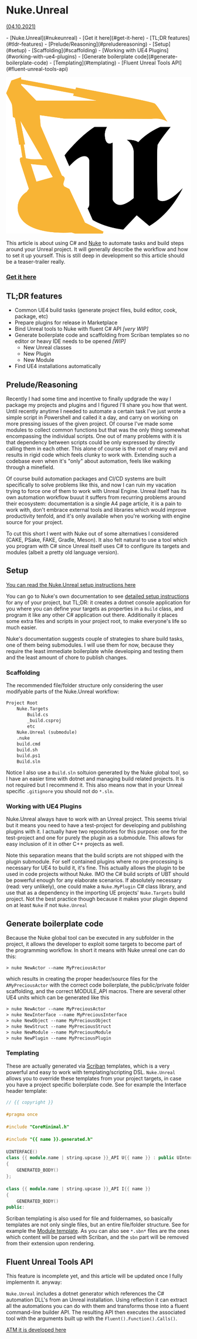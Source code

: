 # Nuke.Unreal
[(04.10.2021)](/c/log/nuke-unreal)

<tocmd>
- [Nuke.Unreal](#nukeunreal)
    - [Get it here](#get-it-here)
  - [TL;DR features](#tldr-features)
  - [Prelude/Reasoning](#preludereasoning)
  - [Setup](#setup)
    - [Scaffolding](#scaffolding)
    - [Working with UE4 Plugins](#working-with-ue4-plugins)
  - [Generate boilerplate code](#generate-boilerplate-code)
    - [Templating](#templating)
  - [Fluent Unreal Tools API](#fluent-unreal-tools-api)
</tocmd>

![md.parallax](../nu_logo.svg)

This article is about using C# and [Nuke](https://nuke.build) to automate tasks and build steps around your Unreal project. It will generally describe the workflow and how to set it up yourself. This is still deep in development so this article should be a teaser-trailer really.

### [Get it here](https://github.com/microdee/Nuke.Unreal)

## TL;DR features

* Common UE4 build tasks (generate project files, build editor, cook, package, etc)
* Prepare plugins for release in Marketplace
* Bind Unreal tools to Nuke with fluent C# API *\[very WIP\]*
* Generate boilerplate code and scaffolding from Scriban templates so no editor or heavy IDE needs to be opened *\[WIP\]*
  * New Unreal classes
  * New Plugin
  * New Module
* Find UE4 installations automatically

## Prelude/Reasoning

Recently I had some time and incentive to finally updgrade the way I package my projects and plugins and I figured I'll share you how that went. Until recently anytime I needed to automate a certain task I've just wrote a simple script in Powershell and called it a day, and carry on working on more pressing issues of the given project. Of course I've made some modules to collect common functions but that was the only thing somewhat encompassing the individual scripts. One out of many problems with it is that dependency between scripts could be only expressed by directly calling them in each other. This alone of course is the root of many evil and results in rigid code which feels clunky to work with. Extending such a codebase even when it's "only" about automation, feels like walking through a minefield.

Of course build automation packages and CI/CD systems are built specifically to solve problems like this, and now I can ruin my vacation trying to force one of them to work with Unreal Engine. Unreal itself has its own automation workflow buuut it suffers from recurring problems around their ecosystem: documentation is a single A4 page article, it is a pain to work with, don't embrace external tools and libraries which would improve productivity tenfold, and it's only available when you're working with engine source for your project.

To cut this short I went with Nuke out of some alternatives I considered (CAKE, PSake, FAKE, Gradle, Meson). It also felt natural to use a tool which you program with C# since Unreal itself uses C# to configure its targets and modules (albeit a pretty old language version).

## Setup

[You can read the Nuke.Unreal setup instructions here](https://github.com/microdee/Nuke.Unreal#usage)

You can go to Nuke's own documentation to see [detailed setup instructions](https://nuke.build/docs/getting-started/setup.html) for any of your project, but TL;DR: it creates a dotnet console application for you where you can define your targets as properties in a `Build` class, and program it like any other C# application out there. Additionally it places some extra files and scripts in your project root, to make everyone's life so much easier.

Nuke's documentation suggests couple of strategies to share build tasks, one of them being submodules. I will use them for now, because they require the least immediate boilerplate while developing and testing them and the least amount of chore to publish changes.

### Scaffolding

The recommended file/folder structure only considering the user modifyable parts of the Nuke.Unreal workflow:

```
Project Root
    Nuke.Targets
        Build.cs
        _build.csproj
        etc
    Nuke.Unreal (submodule)
    .nuke
    build.cmd
    build.sh
    build.ps1
    Build.sln
```

Notice I also use a `Build.sln` soltuion generated by the Nuke global tool, so I have an easier time with dotnet and managing build related projects. It is not required but I recommend it. This also means now that in your Unreal specific `.gitignore` you should not do `*.sln`.

### Working with UE4 Plugins

Nuke.Unreal always have to work with an Unreal project. This seems trivial but it means you need to have a test-project for developing and publishing plugins with it. I actually have two repositories for this purpose: one for the test-project and one for purely the plugin as a submodule. This allows for easy inclusion of it in other C++ projects as well.

Note this separation means that the build scripts are not shipped with the plugin submodule. For self contained plugins where no pre-processing is necessary for UE4 to build it, it's fine. This actually allows the plugin to be used in code projects without Nuke. IMO the C# build scripts of UBT should be powerful enough for any elaborate scenarios. If absolutely necessary (read: very unlikely), one could make a `Nuke.MyPlugin` C# class library, and use that as a dependency in the importing UE projects' `Nuke.Targets` build project. Not the best practice though because it makes your plugin depend on at least `Nuke` if not `Nuke.Unreal`

## Generate boilerplate code

Because the Nuke global tool can be executed in any subfolder in the project, it allows the developer to exploit some targets to become part of the programming workflow. In short it means with Nuke unreal one can do this:

```
> nuke NewActor --name MyPreciousActor
```

which results in creating the proper header/source files for the `AMyPreciousActor` with the correct code boilerplate, the public/private folder scaffolding, and the correct MODULE_API macros. There are several other UE4 units which can be generated like this

```
> nuke NewActor --name MyPreciousActor
> nuke NewInterface --name MyPreciousInterface
> nuke NewObject --name MyPreciousObject
> nuke NewStruct --name MyPreciousStruct
> nuke NewModule --name MyPreciousModule
> nuke NewPlugin --name MyPreciousPlugin
```

### Templating

These are actually generated via [Scriban](https://github.com/scriban/scriban) templates, which is a very powerful and easy to work with templating/scripting DSL. `Nuke.Unreal` allows you to override these templates from your project targets, in case you have a project specific boilerplate code. See for example the Interface header template:

```CPP
// {{ copyright }}

#pragma once

#include "CoreMinimal.h"

#include "{{ name }}.generated.h"

UINTERFACE()
class {{ module.name | string.upcase }}_API U{{ name }} : public UInterface
{
    GENERATED_BODY()
};

class {{ module.name | string.upcase }}_API I{{ name }}
{
    GENERATED_BODY()
public:
```

Scriban templating is also used for file and foldernames, so basically templates are not only single files, but an entire file/folder structure. See for example the [Module template](https://github.com/microdee/Nuke.Unreal/tree/develop/src/Nuke.Unreal/templates/Module/%7B%7B%20name%20%7D%7D). As you can also see `*.sbn*` files are the ones which content will be parsed with Scriban, and the `sbn` part will be removed from their extension upon rendering.

## Fluent Unreal Tools API

This feature is incomplete yet, and this article will be updated once I fully implementn it. anyway:

`Nuke.Unreal` includes a dotnet generator which references the C# automation DLL's from an Unreal installation. Using reflection it can extract all the automations you can do with them and transforms those into a fluent command-line builder API. The resulting API then executes the associated tool with the arguments built up with the `Fluent().Function().Calls()`.

[ATM it is developed here](https://github.com/microdee/Nuke.Unreal/tree/topic/fluent-uetool-api/src/Nuke.Unreal.ToolGenerators)
